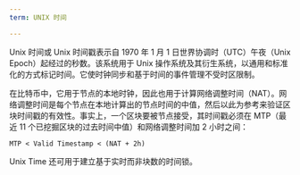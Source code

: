 ```yaml
---
term: UNIX 时间

---
```

Unix 时间或 Unix 时间戳表示自 1970 年 1 月 1 日世界协调时（UTC）午夜（Unix Epoch）起经过的秒数。该系统用于 Unix 操作系统及其衍生系统，以通用和标准化的方式标记时间。它使时钟同步和基于时间的事件管理不受时区限制。

在比特币中，它用于节点的本地时钟，因此也用于计算网络调整时间（NAT）。网络调整时间是每个节点在本地计算出的节点时间的中值，然后以此为参考来验证区块时间戳的有效性。事实上，一个区块要被节点接受，其时间戳必须在 MTP（最近 11 个已挖掘区块的过去时间中值）和网络调整时间加 2 小时之间：

```text
MTP < Valid Timestamp < (NAT + 2h)
```

Unix Time 还可用于建立基于实时而非块数的时间锁。